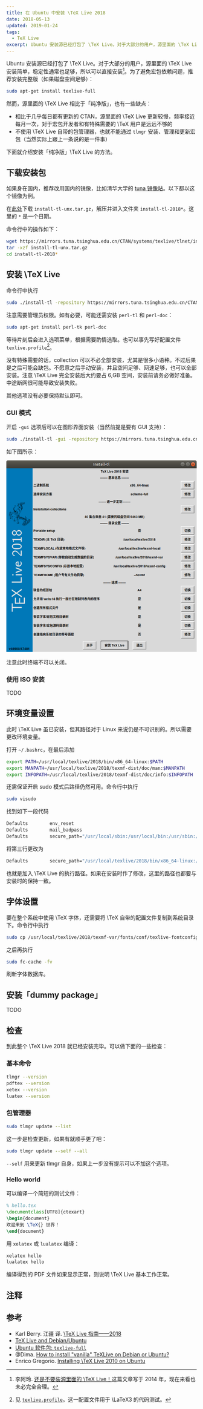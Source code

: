 ```yaml
---
title: 在 Ubuntu 中安装 \TeX Live 2018
date: 2018-05-13
updated: 2019-01-24
tags:
  - TeX Live
excerpt: Ubuntu 安装源已经打包了 \TeX Live。对于大部分的用户，源里面的 \TeX Live 安装简单，稳定性通常也足够，所以可以直接安装。为了避免宏包依赖问题，推荐安装完整版（如果磁盘空间足够）。
---
```


Ubuntu 安装源已经打包了 \TeX Live。对于大部分的用户，源里面的 \TeX Live 安装简单，稳定性通常也足够，所以可以直接安装[^li-a-ling]。为了避免宏包依赖问题，推荐安装完整版（如果磁盘空间足够）：

[^li-a-ling]: 李阿玲. [还是不要装源里面的 \TeX Live！](https://zhuanlan.zhihu.com/p/19699561)这篇文章写于 2014 年，现在来看也未必完全合理。

```bash
sudo apt-get install texlive-full
```

然而，源里面的 \TeX Live 相比于「纯净版」，也有一些缺点：

- 相比于几乎每日都有更新的 CTAN，源里面的 \TeX Live 更新较慢，频率接近每月一次，对于宏包开发者和有特殊需要的 \TeX 用户是远远不够的
- 不使用 \TeX Live 自带的包管理器，也就不能通过 `tlmgr` 安装、管理和更新宏包（当然实际上跟上一条说的是一件事）

下面就介绍安装「纯净版」\TeX Live 的方法。

## 下载安装包

如果身在国内，推荐改用国内的镜像，比如清华大学的 [tuna 镜像站](https://mirrors.tuna.tsinghua.edu.cn/)。以下都以这个镜像为例。

在[此处](https://mirrors.tuna.tsinghua.edu.cn/CTAN/systems/texlive/tlnet/)下载 `install-tl-unx.tar.gz`，解压并进入文件夹 `install-tl-2018*`。这里的 `*` 是一个日期。

命令行中的操作如下：

```bash
wget https://mirrors.tuna.tsinghua.edu.cn/CTAN/systems/texlive/tlnet/install-tl-unx.tar.gz
tar -xzf install-tl-unx.tar.gz
cd install-tl-2018*
```

## 安装 \TeX Live

命令行中执行

```bash
sudo ./install-tl -repository https://mirrors.tuna.tsinghua.edu.cn/CTAN/systems/texlive/tlnet/
```

注意需要管理员权限。如有必要，可能还需安装 `perl-tl` 和 `perl-doc`：

```bash
sudo apt-get install perl-tk perl-doc
```

等待片刻后会进入选项菜单，根据需要酌情选取。也可以事先写好配置文件 `texlive.profile`[^profile]。

[^profile]: 见 [`texlive.profile`](https://github.com/latex3/latex3/blob/main/support/texlive.profile)。这一配置文件用于 \LaTeX3 的代码测试。

没有特殊需要的话，collection 可以不必全部安装，尤其是很多小语种。不过后果是之后可能会缺包。不愿意之后手动安装，并且空间足够、网速足够，也可以全部安装。注意 \TeX Live 完全安装后大约要占 6\,GB 空间，安装前请务必做好准备。中途断网很可能导致安装失败。

其他选项没有必要保持默认即可。

### GUI 模式

开启 `-gui` 选项后可以在图形界面安装（当然前提是要有 GUI 支持）：

```bash
sudo ./install-tl -gui -repository https://mirrors.tuna.tsinghua.edu.cn/CTAN/systems/texlive/tlnet/
```

如下图所示：

![texlive-gui](./texlive-gui.png)

注意此时终端不可以关闭。

### 使用 ISO 安装

TODO

## 环境变量设置

此时 \TeX Live 虽已安装，但其路径对于 Linux 来说仍是不可识别的。所以需要更改环境变量。

打开 `~/.bashrc`，在最后添加

```bash
export PATH=/usr/local/texlive/2018/bin/x86_64-linux:$PATH
export MANPATH=/usr/local/texlive/2018/texmf-dist/doc/man:$MANPATH
export INFOPATH=/usr/local/texlive/2018/texmf-dist/doc/info:$INFOPATH
```

还需保证开启 sudo 模式后路径仍然可用。命令行中执行

```bash
sudo visudo
```

找到如下一段代码

```bash
Defaults        env_reset
Defaults        mail_badpass
Defaults        secure_path="/usr/local/sbin:/usr/local/bin:/usr/sbin:/usr/bin:/sbin:/bin:/snap/bin"
```

将第三行更改为

```bash
Defaults        secure_path="/usr/local/texlive/2018/bin/x86_64-linux:/usr/local/sbin:/usr/local/bin:/usr/sbin:/usr/bin:/sbin:/bin:/snap/bin"
```

也就是加入 \TeX Live 的执行路径。如果在安装时作了修改，这里的路径也都要与安装时的保持一致。

## 字体设置

要在整个系统中使用 \TeX 字体，还需要将 \TeX 自带的配置文件复制到系统目录下。命令行中执行

```bash
sudo cp /usr/local/texlive/2018/texmf-var/fonts/conf/texlive-fontconfig.conf /etc/fonts/conf.d/09-texlive.conf
```

之后再执行

```bash
sudo fc-cache -fv
```

刷新字体数据库。

## 安装「dummy package」

TODO

## 检查

到此整个 \TeX Live 2018 就已经安装完毕。可以做下面的一些检查：

### 基本命令

```bash
tlmgr --version
pdftex --version
xetex --version
luatex --version
```

### 包管理器

```bash
sudo tlmgr update --list
```

这一步是检查更新，如果有就顺手更了吧：

```bash
sudo tlmgr update --self --all
```

`--self` 用来更新 tlmgr 自身，如果上一步没有提示可以不加这个选项。

### Hello world

可以编译一个简短的测试文件：

```latex
% hello.tex
\documentclass[UTF8]{ctexart}
\begin{document}
欢迎来到 \TeX{} 世界！
\end{document}
```

用 `xelatex` 或 `lualatex` 编译：

```bash
xelatex hello
lualatex hello
```

编译得到的 PDF 文件如果显示正常，则说明 \TeX Live 基本工作正常。

## 注释

<div id="footnotes"></div>

## 参考

- Karl Berry. 江疆 译. [\TeX Live 指南——2018](https://tug.org/texlive/doc/texlive-zh-cn/texlive-zh-cn.pdf)
- [TeX Live and Debian/Ubuntu](https://www.tug.org/texlive/debian.html)
- [Ubuntu 软件包: `texlive-full`](https://packages.ubuntu.com/disco/texlive-full)
- @Dima. [How to install "vanilla" TeXLive on Debian or Ubuntu?](https://tex.stackexchange.com/q/1092)
- Enrico Gregorio. [Installing \TeX Live 2010 on Ubuntu](https://www.tug.org/TUGboat/tb32-1/tb100gregorio.pdf)
